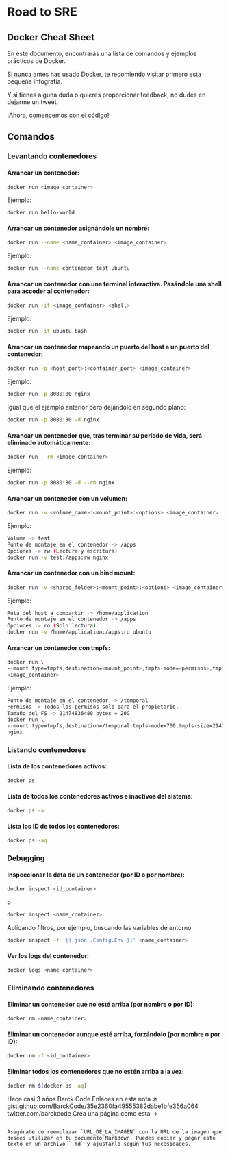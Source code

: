 
# Road to SRE
## Docker Cheat Sheet

En este documento, encontrarás una lista de comandos y ejemplos prácticos de Docker.

Si nunca antes has usado Docker, te recomiendo visitar primero esta pequeña infografía.

Y si tienes alguna duda o quieres proporcionar feedback, no dudes en dejarme un tweet.

¡Ahora, comencemos con el código!

## Comandos

### Levantando contenedores

#### Arrancar un contenedor:

```bash
docker run <image_container>
```

Ejemplo:

```bash
docker run hello-world
```

#### Arrancar un contenedor asignándole un nombre:

```bash
docker run --name <name_container> <image_container>
```

Ejemplo:

```bash
docker run --name contenedor_test ubuntu
```

#### Arrancar un contenedor con una terminal interactiva. Pasándole una shell para acceder al contenedor:

```bash
docker run -it <image_container> <shell>
```

Ejemplo:

```bash
docker run -it ubuntu bash
```

#### Arrancar un contenedor mapeando un puerto del host a un puerto del contenedor:

```bash
docker run -p <host_port>:<container_port> <image_container>
```

Ejemplo:

```bash
docker run -p 8080:80 nginx
```

Igual que el ejemplo anterior pero dejándolo en segundo plano:

```bash
docker run -p 8080:80 -d nginx
```

#### Arrancar un contenedor que, tras terminar su período de vida, será eliminado automáticamente:

```bash
docker run --rm <image_container>
```

Ejemplo:

```bash
docker run -p 8080:80 -d --rm nginx
```

#### Arrancar un contenedor con un volumen:

```bash
docker run -v <volume_name>:<mount_point>:<options> <image_container>
```

Ejemplo:

```bash
Volume -> test
Punto de montaje en el contenedor -> /apps
Opciones -> rw (Lectura y escritura)
docker run -v test:/apps:rw nginx
```

#### Arrancar un contenedor con un bind mount:

```bash
docker run -v <shared_folder>:<mount_point>:<options> <image_container>
```

Ejemplo:

```bash
Ruta del host a compartir -> /home/application
Punto de montaje en el contenedor -> /apps
Opciones -> ro (Solo lectura)
docker run -v /home/application:/apps:ro ubuntu
```

#### Arrancar un contenedor con tmpfs:

```bash
docker run \
--mount type=tmpfs,destination=<mount_point>,tmpfs-mode=<permisos>,tmpfs-size=<bytes_size> \
<image_container>
```

Ejemplo:

```bash
Punto de montaje en el contenedor -> /temporal
Permisos -> Todos los permisos solo para el propietario.
Tamaño del FS -> 21474836480 bytes = 20G
docker run \
--mount type=tmpfs,destination=/temporal,tmpfs-mode=700,tmpfs-size=21474836480 \
nginx
```

### Listando contenedores

#### Lista de los contenedores activos:

```bash
docker ps
```

#### Lista de todos los contenedores activos e inactivos del sistema:

```bash
docker ps -a
```

#### Lista los ID de todos los contenedores:

```bash
docker ps -aq
```

### Debugging

#### Inspeccionar la data de un contenedor (por ID o por nombre):

```bash
docker inspect <id_container>
```

o

```bash
docker inspect <name_container>
```

Aplicando filtros, por ejemplo, buscando las variables de entorno:

```bash
docker inspect -f '{{ json .Config.Env }}' <name_container>
```

#### Ver los logs del contenedor:

```bash
docker logs <name_container>
```

### Eliminando contenedores

#### Eliminar un contenedor que no esté arriba (por nombre o por ID):

```bash
docker rm <name_container>
```

#### Eliminar un contenedor aunque esté arriba, forzándolo (por nombre o por ID):

```bash
docker rm -f <id_container>
```

#### Eliminar todos los contenedores que no estén arriba a la vez:

```bash
docker rm $(docker ps -aq)
```

Hace casi 3 años
Barck Code
Enlaces en esta nota ↗
   gist.github.com/BarckCode/35e2360fa49555382dabe1bfe356a064
   twitter.com/barckcode
Crea una página como esta →

```

Asegúrate de reemplazar `URL_DE_LA_IMAGEN` con la URL de la imagen que desees utilizar en tu documento Markdown. Puedes copiar y pegar este texto en un archivo `.md` y ajustarlo según tus necesidades.
```
